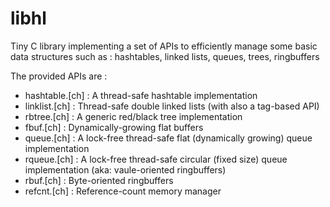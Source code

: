 libhl
=====

Tiny C library implementing a set of APIs to efficiently manage some basic data structures
such as : hashtables, linked lists, queues, trees, ringbuffers

The provided APIs are :

- hashtable.[ch]  :  A thread-safe hashtable implementation
- linklist.[ch]   :  Thread-safe double linked lists (with also a tag-based API)
- rbtree.[ch]     :  A generic red/black tree implementation
- fbuf.[ch]       :  Dynamically-growing flat buffers
- queue.[ch]      :  A lock-free thread-safe flat (dynamically growing) queue implementation
- rqueue.[ch]     :  A lock-free thread-safe circular (fixed size) queue implementation (aka: vaule-oriented ringbuffers)
- rbuf.[ch]       :  Byte-oriented ringbuffers
- refcnt.[ch]     :  Reference-count memory manager
